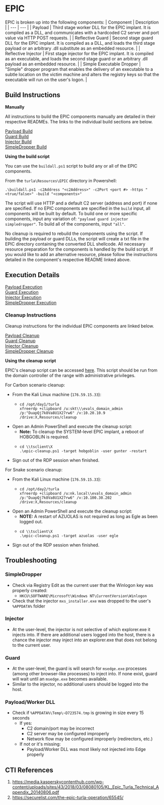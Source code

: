 # EPIC

EPIC is broken up into the following components:
| Component | Description |
| --- | --- |
| Payload | Third stage worker DLL for the EPIC implant. It is compiled as a DLL, and communicates with a hardcoded C2 server and port value via HTTP POST requests. |
| Reflective Guard | Second stage guard DLL for the EPIC implant. It is compiled as a DLL, and loads the third stage payload or an arbitrary .dll substitute as an embedded resource. |
| Reflective Injector | First stage injector for the EPIC implant. It is compiled as an executable, and loads the second stage guard or an arbitrary .dll payload as an embedded resource. |
| Simple Executable Dropper | "Simple" dropper program that enables the delivery of an executable to a subtle location on the victim machine and alters the registry keys so that the executable will run on the user's logon. |

## Build Instructions

**Manually**

All instructions to build the EPIC components manually are detailed in their respective READMEs. The links to the individual build sections are below.

[Payload Build](./payload/README.md#build-instructions) \
[Guard Build](./Defense-Evasion/reflective-guard/reflective-guard/README.md#build-instructions) \
[Injector Build](./Defense-Evasion/reflective_injector/reflective_injector/README.md#build-instructions) \
[SimpleDropper Build](../SimpleDropper/SimpleDropper/README.md#build-instructions)

**Using the build script**

You can use the `buildall.ps1` script to build any or all of the EPIC components. 

From the `turla\Resources\EPIC` directory in Powershell:
```
.\buildall.ps1 -c2Address "<c2Address>" -c2Port <port #> -https "<true/false>" -build "<components>"
```

The script will use HTTP and a default C2 server (address and port) if none are specified. If no EPIC components are specified in the `build` input, all components will be built by default. To build one or more specific components, input any variation of: `"payload guard injector simpledropper"`. To build all of the components, input `"all"`.

No cleanup is required to rebuild the components using the script. If building the payload or guard DLLs, the script will create a txt file in the EPIC directory containing the converted DLL shellcode. All necessary resource preparation for the components is handled by the build script. If you would like to add an alternative resource, please follow the instructions detailed in the component's respective README linked above.

## Execution Details

[Payload Execution](./payload/README.md#execution) \
[Guard Execution](./Defense-Evasion/reflective-guard/reflective-guard/README.md#execution) \
[Injector Execution](./Defense-Evasion/reflective_injector/reflective_injector/README.md#execution) \
[SimpleDropper Execution](../SimpleDropper/SimpleDropper/README.md#execution)

### Cleanup Instructions

Cleanup instructions for the individual EPIC components are linked below.

[Payload Cleanup](./payload/README.md#cleanup-instructions) \
[Guard Cleanup](./Defense-Evasion/reflective-guard/reflective-guard/README.md#cleanup-instructions) \
[Injector Cleanup](./Defense-Evasion/reflective_injector/reflective_injector/README.md#cleanup-instructions) \
[SimpleDropper Cleanup](./SimpleDropper/SimpleDropper/README.md#cleanup-instructions)

**Using the cleanup script**

EPIC's cleanup script can be accessed [here](../cleanup/EPIC/epic_cleanup.ps1).
This script should be run from the domain controller of the range with
administrative privileges.

For Carbon scenario cleanup:
* From the Kali Linux machine (`176.59.15.33`):
  * ```
    cd /opt/day1/turla
    xfreerdp +clipboard /u:skt\\\evals_domain_admin /p:"DuapQj7k8Va8U1X27rw6" /v:10.20.10.9 /drive:X,Resources/cleanup
    ```
* Open an Admin PowerShell and execute the cleanup script:
  * **Note:** To cleanup the SYSTEM-level EPIC implant, a reboot of HOBGOBLIN
    is required.
  * ```
    cd \\tsclient\X
    .\epic-cleanup.ps1 -target hobgoblin -user gunter -restart
    ```
* Sign out of the RDP session when finished.

For Snake scenario cleanup:
* From the Kali Linux machine (`176.59.15.33`):
  * ```
    cd /opt/day2/turla
    xfreerdp +clipboard /u:nk.local\\evals_domain_admin /p:"DuapQj7k8Va8U1X27rw6" /v:10.100.30.202 /drive:X,Resources/cleanup
    ```
* Open an Admin PowerShell and execute the cleanup script:
  * **NOTE:** A restart of AZUOLAS is not required as long as Egle as been
  logged out.
  * ```
    cd \\tsclient\X
    .\epic-cleanup.ps1 -target azuolas -user egle
    ```
* Sign out of the RDP session when finished.

## Troubleshooting

### SimpleDropper
* Check via Registry Edit as the current user that the Winlogon key was
  properly created:
  * `HKCU\SOFTWARE\Microsoft\Windows NT\CurrentVersion\Winlogon`
* Check that the injector `mxs_installer.exe` was dropped to the user's
  `%APPDATA%` folder

### Injector
 * At the user-level, the injector is not selective of which explorer.exe
   it injects into. If there are additional users logged into the host, there
   is a chance the injector may inject into an explorer.exe that does not
   belong to the current user.
### Guard
 * At the user-level, the guard is will search for `msedge.exe` processes
   (among other browser-like processes) to inject into. If none exist, guard
   will wait until an `msedge.exe` becomes available.
 * Similar to the injector, no additional users should be logged into the host.
### Payload/Worker DLL
 * Check if `%APPDATA%\Temp\~D723574.tmp` is growing in size every 15 seconds
   * If yes:
     * C2 domain/port may be incorrect
     * C2 server may be configured improperly
     * Network flow may be configured improperly (redirectors, etc.)
   * If not or it's missing:
     * Payload/Worker DLL was most likely not injected into Edge properly

## CTI References

1. https://media.kasperskycontenthub.com/wp-content/uploads/sites/43/2018/03/08080105/KL_Epic_Turla_Technical_Appendix_20140806.pdf
2. https://securelist.com/the-epic-turla-operation/65545/
